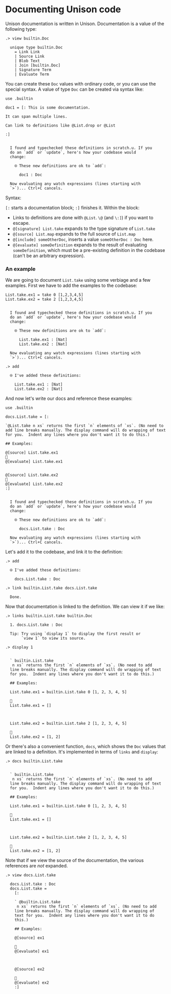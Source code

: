 


# Documenting Unison code

Unison documentation is written in Unison. Documentation is a value of the following type:

```ucm
.> view builtin.Doc

  unique type builtin.Doc
    = Link Link
    | Source Link
    | Blob Text
    | Join [builtin.Doc]
    | Signature Term
    | Evaluate Term

```
You can create these `Doc` values with ordinary code, or you can use the special syntax. A value of type `Doc` can be created via syntax like:

```unison
use .builtin

doc1 = [: This is some documentation.

It can span multiple lines.

Can link to definitions like @List.drop or @List

:]
```

```ucm

  I found and typechecked these definitions in scratch.u. If you
  do an `add` or `update`, here's how your codebase would
  change:
  
    ⍟ These new definitions are ok to `add`:
    
      doc1 : Doc
   
  Now evaluating any watch expressions (lines starting with
  `>`)... Ctrl+C cancels.

```
Syntax:

`[:` starts a documentation block; `:]` finishes it. Within the block:

* Links to definitions are done with `@List`. `\@` (and `\:]`) if you want to escape.
* `@[signature] List.take` expands to the type signature of `List.take`
* `@[source] List.map` expands to the full source of `List.map`
* `@[include] someOtherDoc`, inserts a value `someOtherDoc : Doc` here.
* `@[evaluate] someDefinition` expands to the result of evaluating `someDefinition`, which must be a pre-existing definition in the codebase (can't be an arbitrary expression).

### An example

We are going to document `List.take` using some verbiage and a few examples. First we have to add the examples to the codebase:

```unison
List.take.ex1 = take 0 [1,2,3,4,5]
List.take.ex2 = take 2 [1,2,3,4,5]
```

```ucm

  I found and typechecked these definitions in scratch.u. If you
  do an `add` or `update`, here's how your codebase would
  change:
  
    ⍟ These new definitions are ok to `add`:
    
      List.take.ex1 : [Nat]
      List.take.ex2 : [Nat]
   
  Now evaluating any watch expressions (lines starting with
  `>`)... Ctrl+C cancels.

```
```ucm
.> add

  ⍟ I've added these definitions:
  
    List.take.ex1 : [Nat]
    List.take.ex2 : [Nat]

```
And now let's write our docs and reference these examples:

```unison
use .builtin

docs.List.take = [:

`@List.take n xs` returns the first `n` elements of `xs`. (No need to add line breaks manually. The display command will do wrapping of text for you.  Indent any lines where you don't want it to do this.)

## Examples:

@[source] List.take.ex1
🔽
@[evaluate] List.take.ex1


@[source] List.take.ex2
🔽
@[evaluate] List.take.ex2
:]
```

```ucm

  I found and typechecked these definitions in scratch.u. If you
  do an `add` or `update`, here's how your codebase would
  change:
  
    ⍟ These new definitions are ok to `add`:
    
      docs.List.take : Doc
   
  Now evaluating any watch expressions (lines starting with
  `>`)... Ctrl+C cancels.

```
Let's add it to the codebase, and link it to the definition:

```ucm
.> add

  ⍟ I've added these definitions:
  
    docs.List.take : Doc

.> link builtin.List.take docs.List.take

  Done.

```
Now that documentation is linked to the definition. We can view it if we like:

```ucm
.> links builtin.List.take builtin.Doc

  1. docs.List.take : Doc
  
  Tip: Try using `display 1` to display the first result or
       `view 1` to view its source.

.> display 1

  
  ` builtin.List.take
   n xs` returns the first `n` elements of `xs`. (No need to add
  line breaks manually. The display command will do wrapping of text
  for you.  Indent any lines where you don't want it to do this.)
  
  ## Examples:
  
  List.take.ex1 = builtin.List.take 0 [1, 2, 3, 4, 5]
  
  🔽
  List.take.ex1 = []
  
  
  
  List.take.ex2 = builtin.List.take 2 [1, 2, 3, 4, 5]
  
  🔽
  List.take.ex2 = [1, 2]

```
Or there's also a convenient function, `docs`, which shows the `Doc` values that are linked to a definition. It's implemented in terms of `links` and `display`:

```ucm
.> docs builtin.List.take

  
  ` builtin.List.take
   n xs` returns the first `n` elements of `xs`. (No need to add
  line breaks manually. The display command will do wrapping of text
  for you.  Indent any lines where you don't want it to do this.)
  
  ## Examples:
  
  List.take.ex1 = builtin.List.take 0 [1, 2, 3, 4, 5]
  
  🔽
  List.take.ex1 = []
  
  
  
  List.take.ex2 = builtin.List.take 2 [1, 2, 3, 4, 5]
  
  🔽
  List.take.ex2 = [1, 2]

```
Note that if we view the source of the documentation, the various references are *not* expanded.

```ucm
.> view docs.List.take

  docs.List.take : Doc
  docs.List.take =
    [:
    
    ` @builtin.List.take
     n xs` returns the first `n` elements of `xs`. (No need to add
    line breaks manually. The display command will do wrapping of
    text for you.  Indent any lines where you don't want it to do
    this.)
    
    ## Examples:
    
    @[source] ex1
    
    🔽
    @[evaluate] ex1
    
    
    
    @[source] ex2
    
    🔽
    @[evaluate] ex2
    :]

```
